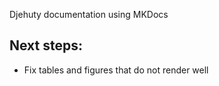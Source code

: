 Djehuty documentation using MKDocs

## Next steps:
- Fix tables and figures that do not render well 
